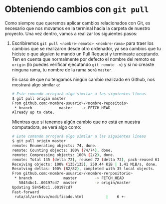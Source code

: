 # Obteniendo cambios con `git pull`

Como siempre que queremos aplicar cambios relacionados con Git, es necesario que
nos movamos en la terminal hacia la carpeta de nuestro proyecto. Una vez dentro,
vamos a realizar los siguientes pasos:

1. Escribiremos `git pull <nombre-remoto> <nombre-rama>` para traer los cambios
   que se realizaron desde otro ordenador, ya sea cambios que tu hiciste o que
   alguien te mandó un Pull Request y terminaste aceptando. Ten en cuenta que
   normalmente por defecto el nombre del remoto es `origin` (lo puedes verificar
   ejecutando `git remote -v`) y si no creaste ninguna rama, tu nombre de la
   rama será `master`.

   En caso de que no tengamos ningún cambio realizado en Github, nos mostrará
   algo similar a:

   ```bash
   # Este comando arrojará algo similar a las siguientes líneas
   $ git pull origin master
   From github.com:<nombre-usuario>/<nombre-repositoio>
    * branch            master    -> FETCH_HEAD
   Already up to date.
   ```

   Mientras que si tenemos algún cambio que no está en nuestra computadora, se
   verá algo como:

   ```bash
   # Este comando arrojará algo similar a las siguientes líneas
   $ git pull origin master
   remote: Enumerating objects: 74, done.
   remote: Counting objects: 100% (74/74), done.
   remote: Compressing objects: 100% (2/2), done.
   remote: Total 135 (delta 72), reused 72 (delta 72), pack-reused 61
   Receiving objects: 100% (135/135), 250.44 KiB | 1.41 MiB/s, done.
   Resolving deltas: 100% (82/82), completed with 35 local objects.
   From github.com:<nombre-usuario>/<nombre-rerpositorio>
    * branch              master        -> FETCH_HEAD
      58454bc1..00197cd7  master        -> origin/master
   Updating 58454bc1..00197cd7
   Fast-forward
    ruta/al/archivo/modificado.html          |    6 +-
   ```
